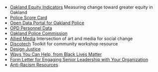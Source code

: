- [Oakland Equity Indicators](http://www2.oaklandnet.com/oakca1/groups/cityadministrator/documents/report/oak071073.pdf) Measuring change toward greater equity in Oakland
- [Police Score Card](https://policescorecard.org/?city=oakland)
- [Open Data Portal for Oakland Police](https://www.oaklandca.gov/topics/police-data)
- [OPD Personnel Data](https://www.oaklandca.gov/resources/opd-personnel-hiring-attrition-and-demographic-data-reports)
- [Oakland Police Commission](https://www.oaklandca.gov/boards-commissions/police-commission)
- [Allied Media](https://www.alliedmedia.org/) Intersection of art and media for social change
- [Discotech](https://www.alliedmedia.org/ddjc/discotech) Toolkit for community workshop resource
- [Design Justice](https://designjustice.org/)
- [Ways You Can Help, from Black Lives Matter](https://blacklivesmatters.carrd.co/)
- [Form Letter for Engaging Senior Leadership with Your Organization](https://docs.google.com/document/d/1JZxm5z_JjKY_HrOhx5S_2lYEK9OTi7u4COL1UJkr9TE/edit?usp=sharing)
- [Anti-Racism Resources](http://bit.ly/ANTIRACISMRESOURCES)
